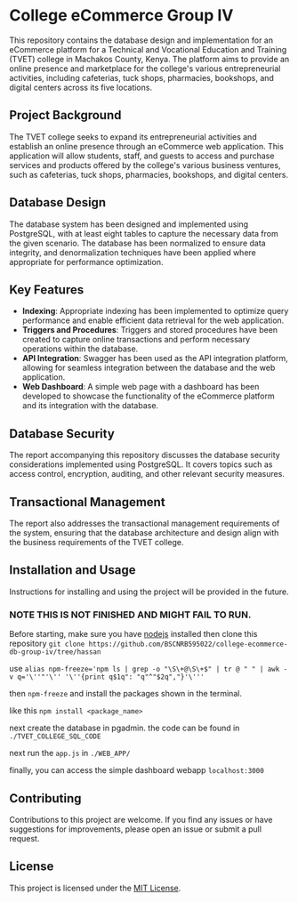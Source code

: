 # College eCommerce Group IV

This repository contains the database design and implementation for an eCommerce platform for a Technical and Vocational Education and Training (TVET) college in Machakos County, Kenya. The platform aims to provide an online presence and marketplace for the college's various entrepreneurial activities, including cafeterias, tuck shops, pharmacies, bookshops, and digital centers across its five locations.

## Project Background

The TVET college seeks to expand its entrepreneurial activities and establish an online presence through an eCommerce web application. This application will allow students, staff, and guests to access and purchase services and products offered by the college's various business ventures, such as cafeterias, tuck shops, pharmacies, bookshops, and digital centers.

## Database Design

The database system has been designed and implemented using PostgreSQL, with at least eight tables to capture the necessary data from the given scenario. The database has been normalized to ensure data integrity, and denormalization techniques have been applied where appropriate for performance optimization.

## Key Features

- **Indexing**: Appropriate indexing has been implemented to optimize query performance and enable efficient data retrieval for the web application.
- **Triggers and Procedures**: Triggers and stored procedures have been created to capture online transactions and perform necessary operations within the database.
- **API Integration**: Swagger has been used as the API integration platform, allowing for seamless integration between the database and the web application.
- **Web Dashboard**: A simple web page with a dashboard has been developed to showcase the functionality of the eCommerce platform and its integration with the database.

## Database Security

The report accompanying this repository discusses the database security considerations implemented using PostgreSQL. It covers topics such as access control, encryption, auditing, and other relevant security measures.

## Transactional Management

The report also addresses the transactional management requirements of the system, ensuring that the database architecture and design align with the business requirements of the TVET college.

## Installation and Usage

Instructions for installing and using the project will be provided in the future.

### NOTE THIS IS NOT FINISHED AND MIGHT FAIL TO RUN.

Before starting, make sure you have [nodejs](https://nodejs.org/en) installed then clone this repository `git clone https://github.com/BSCNRB595022/college-ecommerce-db-group-iv/tree/hassan`

use `alias npm-freeze='npm ls | grep -o "\S\+@\S\+$" | tr @ " " | awk -v q='\''"'\'' '\''{print q$1q": "q"^"$2q","}'\'''`

then `npm-freeze` and install the packages shown in the terminal.

like this `npm install <package_name>`

next create the database in pgadmin. the code can be found in `./TVET_COLLEGE_SQL_CODE`

next run the `app.js` in `./WEB_APP/`

finally, you can access the simple dashboard webapp `localhost:3000`

## Contributing

Contributions to this project are welcome. If you find any issues or have suggestions for improvements, please open an issue or submit a pull request.

## License

This project is licensed under the [MIT License](LICENSE).
